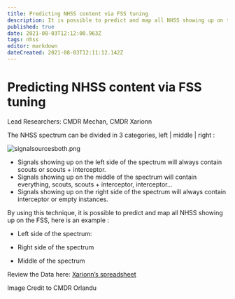 ```yaml
---
title: Predicting NHSS content via FSS tuning
description: It is possible to predict and map all NHSS showing up on the FSS
published: true
date: 2021-08-03T12:12:00.963Z
tags: nhss
editor: markdown
dateCreated: 2021-08-03T12:11:12.142Z
---
```


# Predicting NHSS content via FSS tuning

Lead Researchers: CMDR Mechan, CMDR Xarionn

The NHSS spectrum can be divided in 3 categories, left | middle | right :

![signalsourcesboth.png](/signalsourcesboth.png)

- Signals showing up on the left side of the spectrum will always contain scouts or scouts + interceptor.
- Signals showing up on the middle of the spectrum will contain everything, scouts, scouts + interceptor, interceptor…
- Signals showing up on the right side of the spectrum will always contain interceptor or empty instances.

By using this technique, it is possible to predict and map all NHSS showing up on the FSS, here is an example :

- Left side of the spectrum:

- Right side of the spectrum

- Middle of the spectrum

Review the Data here: [Xarionn’s spreadsheet](https://docs.google.com/spreadsheets/d/14Ik0S1fV8FHJR5iJQpiSbJ1t_yntRJVBB6axeL3XErk/edit#gid=0)

Image Credit to CMDR Orlandu